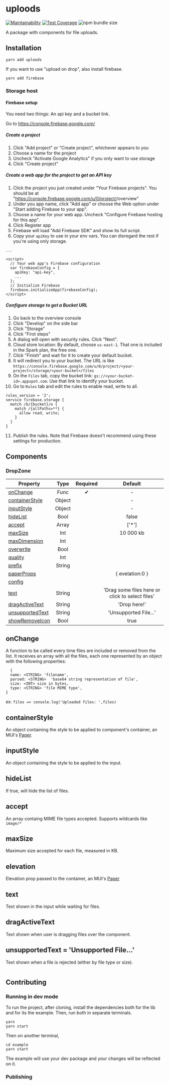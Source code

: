 # uploods

[![Maintainability](https://api.codeclimate.com/v1/badges/18fbd22734bcc645f72b/maintainability)](https://codeclimate.com/github/SeasonedSoftware/uploods/maintainability)
[![Test Coverage](https://api.codeclimate.com/v1/badges/18fbd22734bcc645f72b/test_coverage)](https://codeclimate.com/github/SeasonedSoftware/uploods/test_coverage)
![npm bundle size](https://img.shields.io/bundlephobia/min/uploods)

A package with components for file uploads.

## Installation

```
yarn add uploods
```

If you want to use "upload on drop", also install firebase.

```
yarn add firebase
```

### Storage host

#### Firebase setup

You need two things: An api key and a bucket link.

Go to https://console.firebase.google.com/

##### Create a project

1. Click "Add project" or "Create project", whichever appears to you
2. Choose a name for the project
3. Uncheck "Activate Google Analytics" if you only want to use storage
4. Click "Create project"

##### Create a web app for the project to get an API key

1. Click the project you just created under "Your Firebase projects". You should be at "https://console.firebase.google.com/u/0/project/<your-project>/overview"
2. Under you app name, click "Add app" or choose the Web option under "Start adding Firebase to your app".
3. Choose a name for your web app. Uncheck "Configure Firebase hosting for this app".
4. Click Register app
5. Firebase will load "Add Firebase SDK" and show its full script.
6. Copy your `apiKey` to use in your env vars. You can disregard the rest if you're using only storage.

```
...

<script>
  // Your web app's Firebase configuration
  var firebaseConfig = {
    apiKey: "api-key",
    ...
  };
  // Initialize Firebase
  firebase.initializeApp(firebaseConfig);
</script>
```

##### Configure storage to get a Bucket URL

1. Go back to the overview console
2. Click "Develop" on the side bar
3. Click "Storage"
4. Click "First steps"
5. A dialog will open with security rules. Click "Next".
6. Cloud store location: By default, choose `us-east-1`. That one is included in the Spark plan, the free one.
7. Click "Finish" and wait for it to create your default bucket.
8. It will redirect you to your bucket. The URL is like `https://console.firebase.google.com/u/0/project/<your-project>/storage/<your-bucket>/files`
9. On the `Files` tab, copy the bucket link: `gs://<your-bucket-id>.appspot.com`. Use that link to identify your bucket.
10. Go to `Rules` tab and edit the rules to enable read, write to all.

```
rules_version = '2';
service firebase.storage {
  match /b/{bucket}/o {
    match /{allPaths=**} {
      allow read, write;
    }
  }
}
```

11. Publish the rules. Note that Firebase doesn't recommend using these settings for production.

## Components

### DropZone

| Property                            |  Type  | Required |                     Default                     |
| ----------------------------------- | :----: | :------: | :---------------------------------------------: |
| [onChange](#onchange)               |  Func  |    ✔     |                        -                        |
| [containerStyle](#containerstyle)   | Object |          |                        -                        |
| [inputStyle](#inputstyle)           | Object |          |                        -                        |
| [hideList](#hidelist)               |  Bool  |          |                      false                      |
| [accept](#accept)                   | Array  |          |                      ['*']                      |
| [maxSize](#maxsize)                 |  Int   |          |                    10 000 kb                    |
| [maxDimension](#maxdimension)       |  Int   |          |                                                 |
| [overwrite](#overwrite)             |  Bool  |          |                                                 |
| [quality](#quality)                 |  Int   |          |                                                 |
| [prefix](#prefix)                   | String |          |                                                 |
| [paperProps](#paperProps)           |        |          |                 { evelation:0 }                 |
| [config](#config)                   |        |          |                                                 |
| [text](#text)                       | String |          | 'Drag some files here or click to select files' |
| [dragActiveText](#dragactivetext)   | String |          |                  'Drop here!'                   |
| [unsupportedText](#unsupportedtext) | String |          |              'Unsupported File...'              |
| [showRemoveIcon](#showremoveicon)   |  Bool  |          |                      true                       |

## onChange

A function to be called every time files are included or removed from the list. It receives an array with all the files, each one represented by an object with the following properties:

```
  {
  name: <STRING> 'filename',
  parsed: <STRING>  'base64 string representation of file',
  size: <INT> size in bytes,
  type: <STRING> 'file MIME type',
}
```

ex: `files => console.log('Uploaded files: ',files)`

## containerStyle

An object containing the style to be applied to component's container, an MUI's [Paper](https://material-ui.com/components/paper/).

## inputStyle

An object containing the style to be applied to the input.

## hideList

If true, will hide the list of files.

## accept

An array containg MIME file types accepted. Supports wildcards like `image/*`

## maxSize

Maximum size accepted for each file, measured in KB.

## elevation

Elevation prop passed to the container, an MUI's [Paper](https://material-ui.com/components/paper/)

## text

Text shown in the input while waiting for files.

## dragActiveText

Text shown when user is dragging files over the component.

## unsupportedText = 'Unsupported File...'

Text shown when a file is rejected (either by file type or size).

```

```

## Contributing

### Running in dev mode

To run the project, after cloning, install the dependencies both for the lib and for its the example. Then, run both in separate terminals.

```
yarn
yarn start
```

Then on another terminal,

```
cd example
yarn start
```

The example will use your dev package and your changes will be reflected on it.

### Publishing
